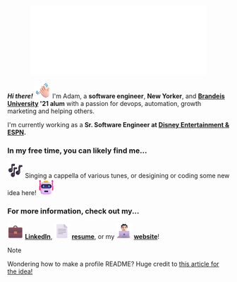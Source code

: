 <p align="center">
  <img src="https://raw.githubusercontent.com/afleishaker/afleishaker/master/assets/header.gif" alt="Adam Fleishaker" width="400px">
</p>

**_Hi there!_** ![👋](assets/wave.gif) I'm Adam, a **software engineer**, **New Yorker**, and **<a href="http://brandeis.edu">Brandeis University</a> '21 alum** with a passion for devops, automation, growth marketing and helping others.

I'm currently working as a **Sr. Software Engineer at <a href="https://www.disneystreaming.com/">Disney Entertainment & ESPN</a>.**

### In my free time, you can likely find me...

![🎶](assets/music.gif) Singing a cappella of various tunes, or desigining or coding some new idea here! ![🤖](assets/robot.gif)

### For more information, check out my...

![💼](assets/briefcase.png) <a href="https://www.linkedin.com/in/adamfleishaker/"> **LinkedIn**</a>, ![📄](assets/page.png) <a href="http://adamfleishaker.com/assets/resume.pdf"> **resume**</a>, or my ![👨🏻‍💻](assets/technologist.gif) <a href="https://adamfleishaker.com/"> **website**</a>!


> [!NOTE]
> Wondering how to make a profile README? Huge credit to <a
href="https://www.aboutmonica.com/blog/how-to-create-a-github-profile-readme">this article for the idea!</a>
